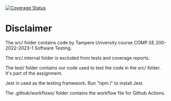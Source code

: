 [![Coverage Status](https://coveralls.io/repos/github/ottoeeronheimo/Testing/badge.svg?branch=main&kill_cache=1)](https://coveralls.io/github/ottoeeronheimo/Testing?branch=main&kill_cache=1)

# Disclaimer

The src/ folder contains code by Tampere University course COMP.SE.200-2022-2023-1 Software Testing.

The src/.internal folder is excluded from tests and coverage reports.

The test/ folder contains our code used to test the code in the src/ folder. It's part of the assignment.

Jest in used as the testing framework. Run "npm i" to install Jest.

The .github/workflows/ folder contains the workflow file for Github Actions.
